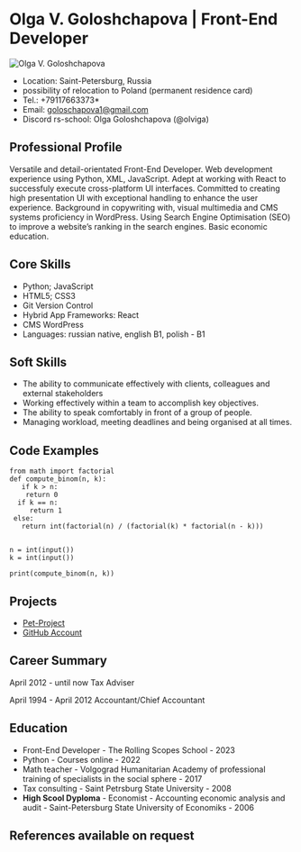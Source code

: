 # Olga V. Goloshchapova | Front-End Developer #

![Olga V. Goloshchapova](https://avatars.githubusercontent.com/u/109607645?v=4)

* Location: Saint-Petersburg, Russia
* possibility of relocation to Poland (permanent residence card)
* Tel.: +79117663373*
* Email: goloschapova1@gmail.com
* Discord rs-school: Olga Goloshchapova (@olviga)


## Professional Profile ##

Versatile and detail-orientated Front-End Developer. Web development experience using Python, XML, JavaScript. Adept at working with React to successfuly execute cross-platform UI interfaces. Committed to creating high presentation UI with exceptional handling
to enhance the user experience. Background in copywriting with, visual multimedia and CMS
systems proficiency in WordPress. Using Search Engine Optimisation (SEO) to improve a website’s ranking in the search engines. Basic economic education.

## Core Skills ##

* Python; JavaScript
* HTML5; CSS3
* Git Version Control
* Hybrid App Frameworks: React 
* CMS WordPress
* Languages: russian native, english B1, polish - B1

## Soft Skills ##

* The ability to communicate effectively with clients, colleagues and external stakeholders
* Working effectively within a team to accomplish key objectives.
* The ability to speak comfortably in front of a group of people.
* Managing workload, meeting deadlines and being organised at all times.

## Code Examples ##

    from math import factorial
    def compute_binom(n, k):
       if k > n:
        return 0
      if k == n:
         return 1
     else:
       return int(factorial(n) / (factorial(k) * factorial(n - k)))


    n = int(input())
    k = int(input())

    print(compute_binom(n, k))


## Projects ##

* [Pet-Project](https://olgagolo.ru/)
* [GitHub Account](https://github.com/Olviga/)

## Career Summary ##

April 2012 - until now Tax Adviser

April 1994 - April 2012 Accountant/Chief Accountant


## Education ##

* Front-End Developer - The Rolling Scopes School - 2023
* Python - Courses online - 2022
* Math teacher - Volgograd Humanitarian Academy of professional training of specialists in the social sphere - 2017
* Tax consulting - Saint Petrsburg State University - 2008
* **High Scool Dyploma** - Economist - Accounting economic analysis and audit - Saint-Petersburg State University of Economiks - 2006

## References available on request ##

